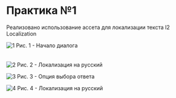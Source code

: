 # Практика №1
Реализовано использование ассета для локализации текста I2 Localization

![1](https://github.com/bakiLin/TRPO/assets/120983857/8df8e8dd-9bd2-45ff-976c-b6381e96261b)
Рис. 1 - Начало диалога
<br /><br /><br />
![2](https://github.com/bakiLin/TRPO/assets/120983857/c228444c-48fe-4535-b563-78ad7552d7a8)
Рис. 2 - Локализация на русский


![3](https://github.com/bakiLin/TRPO/assets/120983857/8feab964-1dde-430d-a1b0-e1648d784ff6)
Рис. 3 - Опция выбора ответа


![4](https://github.com/bakiLin/TRPO/assets/120983857/c412306a-50e0-4b26-8725-ed903d52b063)
Рис. 4 - Локализация на русский
